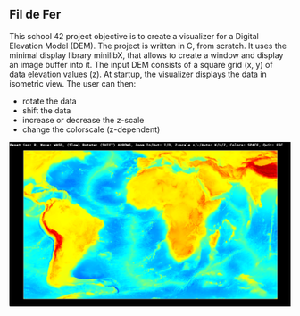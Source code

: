 ## Fil de Fer
This school 42 project objective is to create a visualizer for a Digital Elevation Model (DEM). The project is written in C, from scratch. It uses the minimal display library minilibX, that allows to create a window and display an image buffer into it. The input DEM consists of a square grid (x, y) of data elevation values (z). At startup, the visualizer displays the data in isometric view. The user can then:
* rotate the data
* shift the data
* increase or decrease the z-scale
* change the colorscale (z-dependent)

![Screenshot](Screenshot.png)
